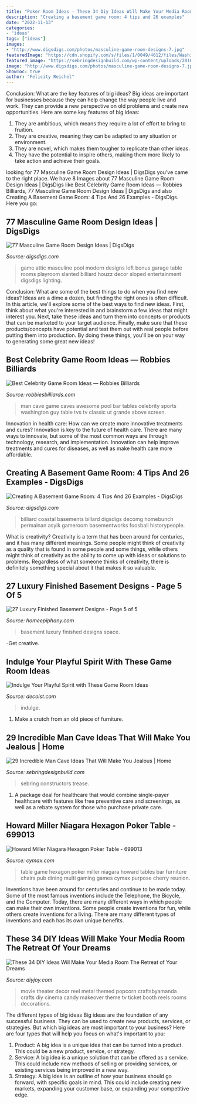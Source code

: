 ```yaml
---
title: "Poker Room Ideas - These 34 Diy Ideas Will Make Your Media Room The Retreat Of Your Dreams"
description: "Creating a basement game room: 4 tips and 26 examples"
date: "2022-11-13"
categories:
- "ideas"
tags: ["ideas"]
images:
- "http://www.digsdigs.com/photos/masculine-game-room-designs-7.jpg"
featuredImage: "https://cdn.shopify.com/s/files/1/0049/4612/files/Washington-UT_grande.jpg?100673"
featured_image: "https://sebringdesignbuild.com/wp-content/uploads/2016/06/25-Man-Cave-Ideas_Sebring-Services.jpg"
image: "http://www.digsdigs.com/photos/masculine-game-room-designs-7.jpg"
ShowToc: true
author: "Felicity Reichel"
---
```



Conclusion: What are the key features of big ideas?
Big ideas are important for businesses because they can help change the way people live and work. They can provide a new perspective on old problems and create new opportunities. Here are some key features of big ideas: 
1. They are ambitious, which means they require a lot of effort to bring to fruition. 
2. They are creative, meaning they can be adapted to any situation or environment. 
3. They are novel, which makes them tougher to replicate than other ideas. 
4. They have the potential to inspire others, making them more likely to take action and achieve their goals.

	

		
looking for 77 Masculine Game Room Design Ideas | DigsDigs you've came to the right place. We have 8 Images about 77 Masculine Game Room Design Ideas | DigsDigs like Best Celebrity Game Room Ideas — Robbies Billiards, 77 Masculine Game Room Design Ideas | DigsDigs and also Creating A Basement Game Room: 4 Tips And 26 Examples - DigsDigs. Here you go:
		
    
## 77 Masculine Game Room Design Ideas | DigsDigs

<img loading=lazy src="http://www.digsdigs.com/photos/masculine-game-room-designs-7.jpg" onerror="this.onerror=null;this.src='https://tse2.mm.bing.net/th?id=OIP.z4UI6y9Xvlfj6tKtO9SSwAHaKV&amp;pid=15.1';" alt="77 Masculine Game Room Design Ideas | DigsDigs">

_Source: digsdigs.com_

>game attic masculine pool modern designs loft bonus garage table rooms playroom slanted billiard houzz decor sloped entertainment digsdigs lighting. 

	

Conclusion: What are some of the best things to do when you find new ideas?
Ideas are a dime a dozen, but finding the right ones is often difficult. In this article, we'll explore some of the best ways to find new ideas. First, think about what you're interested in and brainstorm a few ideas that might interest you. Next, take these ideas and turn them into concepts or products that can be marketed to your target audience. Finally, make sure that these products/concepts have potential and test them out with real people before putting them into production. By doing these things, you'll be on your way to generating some great new ideas!

    
## Best Celebrity Game Room Ideas — Robbies Billiards

<img loading=lazy src="https://cdn.shopify.com/s/files/1/0049/4612/files/Washington-UT_grande.jpg?100673" onerror="this.onerror=null;this.src='https://tse3.mm.bing.net/th?id=OIP.hErcxABvSFwnana4zZhcvAHaFi&amp;pid=15.1';" alt="Best Celebrity Game Room Ideas — Robbies Billiards">

_Source: robbiesbilliards.com_

>man cave game caves awesome pool bar tables celebrity sports washington guy table tvs tv classic ut grande above screen. 

	

Innovation in health care: How can we create more innovative treatments and cures?
Innovation is key to the future of health care. There are many ways to innovate, but some of the most common ways are through technology, research, and implementation. Innovation can help improve treatments and cures for diseases, as well as make health care more affordable.

    
## Creating A Basement Game Room: 4 Tips And 26 Examples - DigsDigs

<img loading=lazy src="https://www.digsdigs.com/photos/industrial-basement-pool-game-room.jpg" onerror="this.onerror=null;this.src='https://tse4.mm.bing.net/th?id=OIP.UW9Tq3pCEa4ssXkc6Cr3YgHaFs&amp;pid=15.1';" alt="Creating A Basement Game Room: 4 Tips And 26 Examples - DigsDigs">

_Source: digsdigs.com_

>billiard coastal basements billard digsdigs decomg homebunch permainan asyik gameroom basementworks foosball historypeople. 

	

What is creativity?
Creativity is a term that has been around for centuries, and it has many different meanings. Some people might think of creativity as a quality that is found in some people and some things, while others might think of creativity as the ability to come up with ideas or solutions to problems. Regardless of what someone thinks of creativity, there is definitely something special about it that makes it so valuable.

    
## 27 Luxury Finished Basement Designs - Page 5 Of 5

<img loading=lazy src="http://www.homeepiphany.com/wp-content/uploads/2015/07/27-Luxury-Finished-Basement-Designs-27.jpg" onerror="this.onerror=null;this.src='https://tse4.mm.bing.net/th?id=OIP.Vc12ZAf2BdZIDECXuVKSkQHaFS&amp;pid=15.1';" alt="27 Luxury Finished Basement Designs - Page 5 of 5">

_Source: homeepiphany.com_

>basement luxury finished designs space. 

	

-Get creative.

    
## Indulge Your Playful Spirit With These Game Room Ideas

<img loading=lazy src="https://cdn.decoist.com/wp-content/uploads/2013/08/Gaming-room-for-the-tech-savvy.jpg" onerror="this.onerror=null;this.src='https://tse3.mm.bing.net/th?id=OIP.Z8w8XSAJVGtopSsHdGypIwHaEx&amp;pid=15.1';" alt="Indulge Your Playful Spirit with These Game Room Ideas">

_Source: decoist.com_

>indulge. 

	

1. Make a crutch from an old piece of furniture.

    
## 29 Incredible Man Cave Ideas That Will Make You Jealous | Home

<img loading=lazy src="https://sebringdesignbuild.com/wp-content/uploads/2016/06/25-Man-Cave-Ideas_Sebring-Services.jpg" onerror="this.onerror=null;this.src='https://tse1.mm.bing.net/th?id=OIP.b7Wk5GvVXCxpkRciBdXdxwHaFw&amp;pid=15.1';" alt="29 Incredible Man Cave Ideas That Will Make You Jealous | Home">

_Source: sebringdesignbuild.com_

>sebring constructors trease. 

	

1) A package deal for healthcare that would combine single-payer healthcare with features like free preventive care and screenings, as well as a rebate system for those who purchase private care.

    
## Howard Miller Niagara Hexagon Poker Table - 699013

<img loading=lazy src="https://media.cymaxstores.com/Images/576/205238-L.jpg" onerror="this.onerror=null;this.src='https://tse4.mm.bing.net/th?id=OIP.brdy_kSPx74gyQbMcU_F5wHaHa&amp;pid=15.1';" alt="Howard Miller Niagara Hexagon Poker Table - 699013">

_Source: cymax.com_

>table game hexagon poker miller niagara howard tables bar furniture chairs pub dining multi gaming games cymax purpose cherry reunion. 

	

Inventions have been around for centuries and continue to be made today. Some of the most famous inventions include the Telephone, the Bicycle, and the Computer. Today, there are many different ways in which people can make their own inventions. Some people create inventions for fun, while others create inventions for a living. There are many different types of inventions and each has its own unique benefits.

    
## These 34 DIY Ideas Will Make Your Media Room The Retreat Of Your Dreams

<img loading=lazy src="http://diyjoy.com/wp-content/uploads/2017/06/Metal-Movie-Reel-Wall-Art.jpg" onerror="this.onerror=null;this.src='https://tse2.mm.bing.net/th?id=OIP.gHA-V84BFms-SvagB_nwnQHaLH&amp;pid=15.1';" alt="These 34 DIY Ideas Will Make Your Media Room The Retreat of Your Dreams">

_Source: diyjoy.com_

>movie theater decor reel metal themed popcorn craftsbyamanda crafts diy cinema candy makeover theme tv ticket booth reels rooms decorations. 

	

The different types of big ideas
Big ideas are the foundation of any successful business. They can be used to create new products, services, or strategies. But which big ideas are most important to your business? Here are four types that will help you focus on what's important to you: 
1. Product: A big idea is a unique idea that can be turned into a product. This could be a new product, service, or strategy. 
2. Service: A big idea is a unique solution that can be offered as a service. This could include new methods of selling or providing services, or existing services being improved in a new way. 
3. Strategy: A big idea is an outline of how your business should go forward, with specific goals in mind. This could include creating new markets, expanding your customer base, or expanding your competitive edge.

